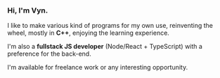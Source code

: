 ### Hi, I'm Vyn.

I like to make various kind of programs for my own use, reinventing the wheel, mostly in **C++**, enjoying the learning experience.  
  
I'm also a **fullstack JS developer** (Node/React + TypeScript) with a preference for the back-end.  
  
I'm available for freelance work or any interesting opportunity.
